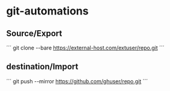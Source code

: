 # git-automations

## Source/Export

´´´
git clone --bare https://external-host.com/extuser/repo.git
´´´
## destination/Import
´´´
git push --mirror https://github.com/ghuser/repo.git
´´´
